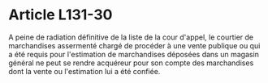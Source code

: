 # Article L131-30

A peine de radiation définitive de la liste de la cour d'appel, le courtier de marchandises assermenté chargé de procéder à une vente publique ou qui a été requis pour l'estimation de marchandises déposées dans un magasin général ne peut se rendre acquéreur pour son compte des marchandises dont la vente ou l'estimation lui a été confiée.